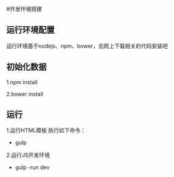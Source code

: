 #开发环境搭建

## 运行环境配置
运行环境基于nodejs、npm、bower，去网上下载相关的代码安装吧

## 初始化数据
1.npm install

2.bower install

## 运行
1.运行HTML模板 执行如下命令：
- gulp

2.运行JS开发环境
- gulp -run dev